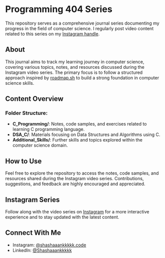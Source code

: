 # Programming 404 Series

This repository serves as a comprehensive journal series documenting my progress in the field of computer science. I regularly post video content related to this series on my [Instagram handle](https://www.instagram.com/shashaaankkkkk.code/).

## About

This journal aims to track my learning journey in computer science, covering various topics, notes, and resources discussed during the Instagram video series. The primary focus is to follow a structured approach inspired by [roadmap.sh](https://roadmap.sh/computer-science) to build a strong foundation in computer science skills.

## Content Overview

### Folder Structure:

- **C_Programming/**: Notes, code samples, and exercises related to learning C programming language.
- **DSA_C/**: Materials focusing on Data Structures and Algorithms using C.
- **Additional_Skills/**: Further skills and topics explored within the computer science domain.

## How to Use

Feel free to explore the repository to access the notes, code samples, and resources shared during the Instagram video series. Contributions, suggestions, and feedback are highly encouraged and appreciated.

## Instagram Series

Follow along with the video series on [Instagram](https://www.instagram.com/shashaaankkkkk.code/) for a more interactive experience and to stay updated with the latest content.

## Connect With Me

- Instagram: [@shashaaankkkkk.code](https://www.instagram.com/shashaaankkkkk.code/)
- LinkedIn: [@Shashaaankkkkk](https://www.linkedin.com/in/shashaaankkkkk)

